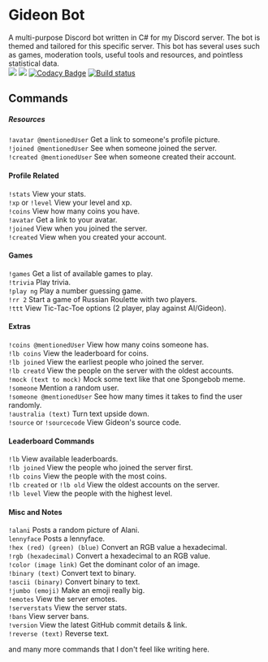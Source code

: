 # Gideon Bot
A multi-purpose Discord bot written in C# for my Discord server. The bot is themed and tailored for this specific server. This bot has several uses such as games, moderation tools, useful tools and resources, and pointless statistical data.  
[<img src="https://discordapp.com/api/guilds/294699220743618561/widget.png?style=shield">](https://discord.gg/qsc8YMS)
<img src="https://img.shields.io/badge/discord-csharp-blue.svg">
[![Codacy Badge](https://api.codacy.com/project/badge/Grade/6f301f18d76c44afa076f72d30cbf5ba)](https://www.codacy.com/app/WilliamWelsh/GideonBot?utm_source=github.com&amp;utm_medium=referral&amp;utm_content=WilliamWelsh/GideonBot&amp;utm_campaign=Badge_Grade)
[![Build status](https://ci.appveyor.com/api/projects/status/bddk0drfmf5sy2fk?svg=true)](https://ci.appveyor.com/project/WilliamWelsh/gideonbot)

## Commands
##### Resources
`!avatar @mentionedUser` Get a link to someone's profile picture.  
`!joined @mentionedUser` See when someone joined the server.  
`!created @mentionedUser` See when someone created their account.  
#### Profile Related
`!stats` View your stats.  
`!xp` or `!level` View your level and xp.  
`!coins` View how many coins you have.  
`!avatar` Get a link to your avatar.  
`!joined` View when you joined the server.  
`!created` View when you created your account.  
#### Games
`!games` Get a list of available games to play.  
`!trivia` Play trivia.  
`!play ng` Play a number guessing game.  
`!rr 2` Start a game of Russian Roulette with two players.  
`!ttt` View Tic-Tac-Toe options (2 player, play against AI/Gideon).    
#### Extras
`!coins @mentionedUser` View how many coins someone has.  
`!lb coins` View the leaderboard for coins.  
`!lb joined` View the earliest people who joined the server.  
`!lb creatd` View the people on the server with the oldest accounts.  
`!mock (text to mock)` Mock some text like that one Spongebob meme.  
`!someone` Mention a random user.  
`!someone @mentionedUser` See how many times it takes to find the user randomly.  
`!australia (text)` Turn text upside down.  
`!source` or `!sourcecode` View Gideon's source code.  

#### Leaderboard Commands
`!lb` View available leaderboards.  
`!lb joined` View the people who joined the server first.  
`!lb coins` View the people with the most coins.  
`!lb created` or `!lb old` View the oldest accounts on the server.  
`!lb level` View the people with the highest level.  
#### Misc and Notes
`!alani` Posts a random picture of Alani.  
`lennyface` Posts a lennyface.  
`!hex (red) (green) (blue)` Convert an RGB value a hexadecimal.  
`!rgb (hexadecimal)` Convert a hexadecimal to an RGB value.  
`!color (image link)` Get the dominant color of an image.  
`!binary (text)` Convert text to binary.  
`!ascii (binary)` Convert binary to text.  
`!jumbo (emoji)` Make an emoji really big.  
`!emotes` View the server emotes.  
`!serverstats` View the server stats.  
`!bans` View server bans.  
`!version` View the latest GitHub commit details & link.  
`!reverse (text)`  Reverse text.  

and many more commands that I don't feel like writing here.
